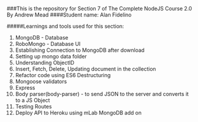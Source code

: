 ###This is the repository for Section 7 of The Complete NodeJS Course 2.0 By Andrew Mead
####Student name: Alan Fidelino

#####Learnings and tools used for this section:
1. MongoDB - Database
2. RoboMongo - Database UI
3. Establishing Connection to MongoDB after download
4. Setting up mongo data folder
5. Understanding ObjectID
6. Insert, Fetch, Delete, Updating document in the collection
7. Refactor code using ES6 Destructuring
8. Mongoose validators
9. Express
10. Body parser(body-parser) - to send JSON to the server and converts it to a JS Object
11. Testing Routes
12. Deploy API to Heroku using mLab MongoDB add on